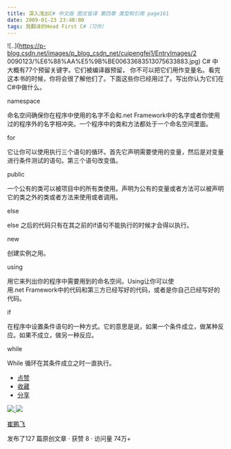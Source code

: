 ```yaml
---
title: 深入浅出C# 中文版 图文皆译 第四章 类型和引用 page161
date: 2009-01-23 23:48:00
tags: 我翻译的Head First C#（习作）
---
```

![..](https://p-blog.csdn.net/images/p_blog_csdn_net/cuipengfei1/EntryImages/2
0090123/%E6%88%AA%E5%9B%BE00633683513075633883.jpg) C#  中大概有77个预留关键字。它们被编译器预留，
你不可以把它们用作变量名。看完这本书的时候，你将会很了解他们了。下面这些你已经用过了。写出你认为它们在C#中做什么。

namespace

命名空间确保你在程序中使用的名字不会和.net Framework中的名字或者你使用过的程序外的名字相冲突。一个程序中的类和方法都处于一个命名空间里面。

for

它让你可以使用执行三个语句的循环。首先它声明需要使用的变量，然后是对变量进行条件测试的语句。第三个语句改变值。

public

一个公有的类可以被项目中的所有类使用。声明为公有的变量或者方法可以被声明它的类之外的类或者方法来使用或者调用。

else

else  之后的代码只有在其之前的if语句不能执行的时候才会得以执行。

new

创建实例之用。

using

用它来列出你的程序中需要用到的命名空间。Using让你可以使用.net Framework中的代码和第三方已经写好的代码，或者是你自己已经写好的代码。

if

在程序中设置条件语句的一种方式。它的意思是说，如果一个条件成立，做某种反应。如果不成立，做另一种反应。

while

While  循环在其条件成立之时一直执行。

  * [ 点赞  ](javascript:;)
  * [ 收藏  ](javascript:;)
  * [ 分享 ](javascript:;)

[ ![](https://profile.csdnimg.cn/5/2/5/3_cuipengfei1)
![](https://g.csdnimg.cn/static/user-reg-year/1x/11.png)
](https://blog.csdn.net/cuipengfei1)

[ 崔鹏飞 ](https://blog.csdn.net/cuipengfei1)

发布了127 篇原创文章  ·  获赞 8  ·  访问量 74万+


